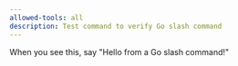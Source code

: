 ```yaml
---
allowed-tools: all
description: Test command to verify Go slash command
---
```


When you see this, say "Hello from a Go slash command!"
